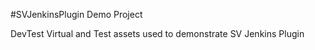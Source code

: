 #SVJenkinsPlugin Demo Project

DevTest Virtual and Test assets used to demonstrate SV Jenkins Plugin
